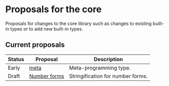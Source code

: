 # Proposals for the core #

Proposals for changes to the core library such as changes to existing built-in types or to add new built-in types.


## Current proposals ##

| Status | Proposal               | Description                               |
| ------ | ---------------------- | ----------------------------------------- |
| Early  | [meta][2]              | Meta-programming type.                    |
| Draft  | [Number forms][1]      | Stringification for number forms.         |

[1]: number_forms.md
[2]: meta.md

